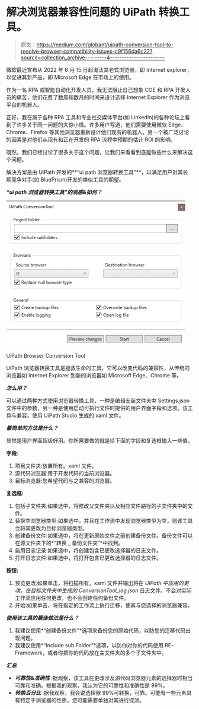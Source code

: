 # 解决浏览器兼容性问题的 UiPath 转换工具。

> 原文：<https://medium.com/globant/uipath-conversion-tool-to-resolve-browser-compatibility-issues-c9f156da6c22?source=collection_archive---------4----------------------->

微软最近宣布从 2022 年 6 月 15 日起淘汰其老式浏览器，即 Internet explorer，以促进其新产品，即 Microsoft Edge 在市场上的使用。

作为一名 RPA 或智能自动化开发人员，我无法阻止自己想象 COE 和 RPA 开发人员的痛苦，他们花费了数周和数月的时间来设计选择 Internet Explorer 作为浏览平台的机器人。

正好，我在属于各种 RPA 工具和专业社交媒体平台(如 LinkedIn)的各种论坛上看到了许多关于同一问题的大惊小怪。许多用户写道，他们需要使用微软 Edge、Chrome、Firefox 等其他浏览器重新设计他们现有的机器人。另一个被广泛讨论的因素是对他们从现有和正在开发的 RPA 流程中预期的估计 ROI 的影响。

既然，我们已经讨论了很多关于这个问题，让我们来看看到底能做些什么来解决这个问题。

解决方案是由 UiPath 开发的**“ui path 浏览器转换工具”**，以满足用户对其长期竞争对手(如 BluePrism)开发的类似工具的期望。

***“ui path 浏览器转换工具”的观感&如何？***

![](img/ad1541bd57a813c74a3e2d5f3fe94c39.png)

UiPath Browser Conversion Tool

UiPath 浏览器转换工具是拯救生命的工具，它可以改变代码的兼容性，从传统的浏览器如 Internet Explorer 到新的浏览器如 Microsoft Edge、Chrome 等。

***怎么用？***

可以通过两种方式使用浏览器转换工具，一种是编辑安装文件夹中 Settings.json 文件中的参数，另一种是使用启动可执行文件时提供的用户界面字段和选项。该工具与兼容。使用 UiPath Studio 生成的 xaml 文件。

***最简单的方法是什么？***

显然是用户界面超级好用。你所需要做的就是给下面的字段和复选框输入一些值。

**字段:**

1.  项目文件夹:放置所有。xaml 文件。
2.  源代码浏览器:用于开发代码的当前浏览器。
3.  目标浏览器:您希望代码与之兼容的浏览器。

**复选框:**

1.  包括子文件夹:如果选中，将修改父文件夹以及相应文件路径的子文件夹中的文件。
2.  替换空浏览器类型:如果选中，并且在工作流中发现浏览器类型为空，则该工具会将其更改为目标浏览器类型。
3.  创建备份文件:如果选中，将在更新原始文件之前创建备份文件。备份文件可以在源文件夹下的*“转换 _ 备份文件夹”*中找到。
4.  启用日志记录:如果选中，将创建包含已更改选择器的日志文件。
5.  打开日志文件:如果选中，将打开包含已更改选择器的日志文件。

**按钮:**

1.  预览更改:如果单击，将扫描所有。xaml 文件并输出将在 *UiPath 中应用的更改。在目标文件夹中生成的 ConversionTool_log.json* 日志文件。不会对实际工作流应用任何更改，也不会创建任何备份文件。
2.  开始:如果单击，将在指定的工作流上执行迁移，使其与您选择的浏览器兼容。

***使用该工具的最佳做法是什么？***

1.  我建议使用*“创建备份文件”*选项来备份您的原始代码，以防您的迁移代码出现问题。
2.  我建议使用*“Include sub Folder”*选项，以防你对你的代码使用 RE-Framework，或者你把你的代码放在主文件夹的多个子文件夹中。

***汇总***

*   ***可靠性&准确性*** :据观察，该工具在更改涉及源代码浏览器元素的选择器时相当可靠和准确。根据我的观察，我认为它的可靠性和准确性是 99%。
*   ***转换百分比*** :据我观察，我会说选择器 99%可转换，可靠。可能有一些元素具有特定于浏览器的性质，您可能需要单独对其进行探测。